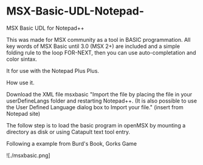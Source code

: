 # MSX-Basic-UDL-Notepad-
MSX Basic UDL for Notepad++

This was made for MSX community as a tool in BASIC programmation. All key words of MSX Basic until 3.0 (MSX 2+) are included and a simple folding rule to the loop FOR-NEXT, then you can use auto-completation and color sintax.  

It for use with the Notepad Plus Plus.   

How use it.

Download the XML file msxbasic "Import the file by placing the file in your userDefineLangs folder and restarting Notepad++. (It is also possible to use the User Defined Language dialog box to Import your file." (insert from Notepad site)

The follow step is to load the basic program in openMSX by mounting a directory as disk or using Catapult text tool entry.


Following a example from  Burd's Book, Gorks Game

![./msxbasic.png]
